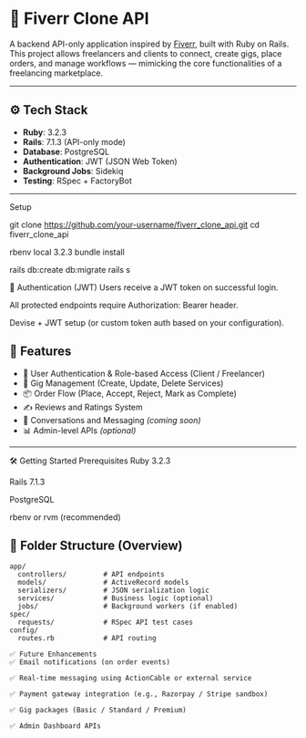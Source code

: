 # 🎯 Fiverr Clone API

A backend API-only application inspired by [Fiverr](https://fiverr.com), built with Ruby on Rails.  
This project allows freelancers and clients to connect, create gigs, place orders, and manage workflows — mimicking the core functionalities of a freelancing marketplace.

---

## ⚙️ Tech Stack

- **Ruby**: 3.2.3  
- **Rails**: 7.1.3 (API-only mode)  
- **Database**: PostgreSQL  
- **Authentication**: JWT (JSON Web Token)  
- **Background Jobs**: Sidekiq  
- **Testing**: RSpec + FactoryBot

---
Setup

git clone https://github.com/your-username/fiverr_clone_api.git
cd fiverr_clone_api

rbenv local 3.2.3
bundle install

rails db:create db:migrate
rails s

🔐 Authentication (JWT)
Users receive a JWT token on successful login.

All protected endpoints require Authorization: Bearer <token> header.

Devise + JWT setup (or custom token auth based on your configuration).



## 🚀 Features

- 👤 User Authentication & Role-based Access (Client / Freelancer)
- 🛒 Gig Management (Create, Update, Delete Services)
- 📦 Order Flow (Place, Accept, Reject, Mark as Complete)
- ✍️ Reviews and Ratings System
- 💬 Conversations and Messaging *(coming soon)*
- 📊 Admin-level APIs *(optional)*

---

🛠️ Getting Started
Prerequisites
Ruby 3.2.3

Rails 7.1.3

PostgreSQL

rbenv or rvm (recommended)


## 📁 Folder Structure (Overview)

```plaintext
app/
  controllers/         # API endpoints
  models/              # ActiveRecord models
  serializers/         # JSON serialization logic
  services/            # Business logic (optional)
  jobs/                # Background workers (if enabled)
spec/
  requests/            # RSpec API test cases
config/
  routes.rb            # API routing

✅ Future Enhancements
✅ Email notifications (on order events)

✅ Real-time messaging using ActionCable or external service

✅ Payment gateway integration (e.g., Razorpay / Stripe sandbox)

✅ Gig packages (Basic / Standard / Premium)

✅ Admin Dashboard APIs


